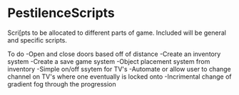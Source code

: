 # PestilenceScripts

Scri[pts to be allocated to different parts of game. 
Included will be general and specific scripts.

To do
-Open and close doors based off of distance
-Create an inventory system
-Create a save game system 
-Object placement system from inventory
-Simple on/off ssytem for TV's
-Automate or allow user to change channel on TV's where one eventually is locked onto
-Incrimental change of gradient fog through the progression
